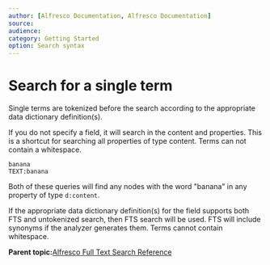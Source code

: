 ```yaml
---
author: [Alfresco Documentation, Alfresco Documentation]
source: 
audience: 
category: Getting Started
option: Search syntax
---
```


# Search for a single term

Single terms are tokenized before the search according to the appropriate data dictionary definition\(s\).

If you do not specify a field, it will search in the content and properties. This is a shortcut for searching all properties of type content. Terms can not contain a whitespace.

```
banana
TEXT:banana
```

Both of these queries will find any nodes with the word "banana" in any property of type `d:content`.

If the appropriate data dictionary definition\(s\) for the field supports both FTS and untokenized search, then FTS search will be used. FTS will include synonyms if the analyzer generates them. Terms cannot contain whitespace.

**Parent topic:**[Alfresco Full Text Search Reference](../concepts/rm-searchsyntax-intro.md)

